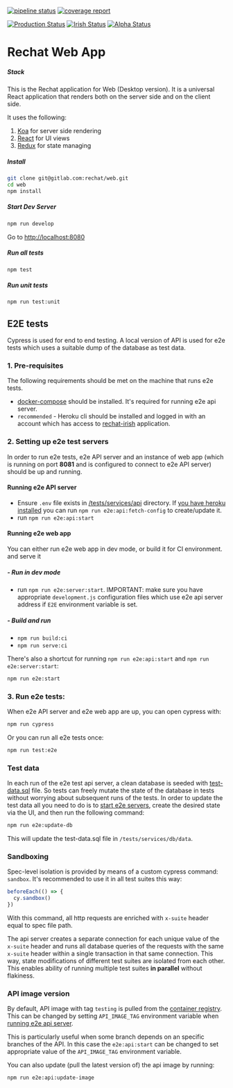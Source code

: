 [![pipeline status](https://gitlab.com/rechat/web/badges/stage/pipeline.svg)](https://gitlab.com/rechat/web/commits/stage)
[![coverage report](https://gitlab.com/rechat/web/badges/stage/coverage.svg)](https://gitlab.com/rechat/web/commits/stage)

[![Production Status](https://img.shields.io/website/https/rechat.com.svg?down_message=down&label=production&logo=data%3Aimage%2Fpng%3Bbase64%2CiVBORw0KGgoAAAANSUhEUgAAAJYAAACWCAYAAAA8AXHiAAAABGdBTUEAALGPC%2FxhBQAAACBjSFJNAAB6JgAAgIQAAPoAAACA6AAAdTAAAOpgAAA6mAAAF3CculE8AAAABmJLR0QA%2FwD%2FAP%2BgvaeTAAAAB3RJTUUH4wYWDhkBQK%2BK6wAAH39JREFUeNrtnXuUXEWdxz9V93b3TCaZTIYkGAIhRAyBFQR5H5Fl1eDhtSjiA3XDQ0QEjOCKCscH7oIo4ArqssFFXhtkXYUIKCworC6yESTCEldAESQBEpKQyWSSmcz0vVX7R1V193T6ce%2Ft7pme5H7PqdPd91HPb%2F%2FqV7%2F6VZWgURw%2BBAJQNngIwAM0ghAAbZ8VeMAsYA6wFzAb2B2YAfQCPcBUIAdkgQzg2yBtECWfLuyI0CVBlXwqILAhD4wAw0A%2FsAnYCKwHXgZeAV4EVgFr0IQIsK0CEg9hr2TRBCX3HutsKPPJG%2BXwofIrprFzhAwXrk1DcCBwOHAIsABDpO6G0k4RBxrYjCHas8ATwOPAk0j60GCpZYSBRgHF1klIsGSNO5pUTnooNBrBdOC9CE4GjsRIokrFVYiCLCvNiyhUR%2FFX8Zoo%2BaxVlfVKFuWZ0mcr1Va1OMqvx0krWl51hWe0rRtd8qyT7pXqbiOa5QjuBpYh2AAIFJKidDRIQK54xR1NKJdpJ6bnA58GTgOmlRTBiW%2BBQNhiF%2BlSXkUuR5r2Q6X81rrePtBlwakVro36gDuA69D80XaPpW1rEINg0YlVWUqFGD3pMmARRi8qZbuMlUaKsUSldhoG%2Fg3Tnq%2FgdOUE0itao48mlYchlAQ%2BBXwVo3AX1feUTBMNmmKbSsxA4DLg2xTbNCw8HYFc9QkwmlQ%2BZjQyD7gFeDspoXYklBPsEeAM4AWKbW9Qh1y1iVAklTMhBMDJwK0YKRWQEmpHhCOYj5FepwN3298hTu%2BqQS5Z9U4pqXSBVBcDP8GYC1zCKal2PAiKJOrGtPnFlAuSw4aqRlCZWIcNlY4FJIIA%2BBpwlY1c2wRS7NhwynuAafuvoQnQJbypQq7tieUeNENoH02I5mvAJTjG6rL3dMmnrnC9HLrsWV3lPnWu6xrx1Us7yb2kiFqeSunVqqe4eYxS7u3zJNF41i5%2FCUbAhGj8Ql9VgVyju7HDKirqnwO%2BQapP7ewo1bs%2Bj5FgoxX6x4s6VzUdy%2BlUp2BIlY76UrgBnMJw4hSKwqbiwwZFaeUsrvOB5ZgpGUUtRT%2FFzgTHhT7gCOCPGD1coSlILUOWUmVdF2abbsCQKiQlVYoiJIYT04AbUIUZSgMroIoTlOaGZ2fzLgSOoYaoS7FTw6lKxyC5EGclKFH6BYcWRoFuKnVP4HcYadXovHyKHReOGxuBtwIvYUaQCkq7OI20kusSNL12eCm2mxevNDSt9Dvqe3FDvfdpYdpRzBuNxl9r6N%2BsuJsThLVp9QKXFK5ZRjmJ5RT2%2FYAVQEcJI1OkqAbHkW3AwcAfsFxyEssR6JMYUgWkpEpRHwLDlQ4Md9y1UX5VuwIftDdThT1FVDiufBDDoRAQsuTG32IWNYSk0ipFdDjBNAPDIQDPuacCnFj11fZ2u03RPjjJckU714heNEfam5WNoRPT17v52BnLXL%2FcjjNHYLi00ZkYDsSIMkWcbnBnrOCdscz1y%2B0WzcwADoQi0w6zn4oUKZLBcecwKBLrYPuZKu0pksJx52BwTlxmhXLpzRQp4sJxZwEazwdmodm97Gbt16Mo8vWU3EaU4GqrjCstfq12v9bC2ErxR81r3HJFfb7a4t5abVFaRkH1skSpv%2Fp5dLHsAezmYzbo6KlQpZUR1XW3UTfaOO9Gce%2BNk37csjRSrqjPxylDpXInqYuoLtEGjjtTgT0kZtcXSBX3FI3DcWgviVkiDzvvQDpF8%2BA4NFtCQb9KkaJZ2N0HZiZWxhu1QidV8KOkG%2BXdat9bjWYNbMZ6FiB6ejOlddRyrxURRYFttFCNrINLGreO8L3VaNbAZqyVl%2Bgjw16J0eJTpGgmpkrM2nxIjaMpGkfB5CAxG8mmSNFMZH1aRCw51isRtVUBdGo3aQPkfMyW182FBjXUeDSx4HbN9EB6ltgalAKVMm2skfHR%2BA1FUT5kV9CZhXmzBXoMG3QkhP4h6BvQBAOgRrRxuu4UyBxIAWFI43mqNeSeqE6A9TYUjl8u323OXxp9PJQkKAWoYdhvb8ETP8qhwkQxJkKoYOs2zYaNsGqN5n%2BfUyx%2FSvHo05pXV2uU0ogpAj8DYdBA%2B8eZY5woaN68ruOQLzhoaCswqRn5kxLUIBy8n%2BCJH7fHmGDrEDz6hOLWe0N%2B8lDIYJ9G9giEZyRYipZgsKXbZWttA2MQbFpKGcIEoZFiXZ2w8CjJ7VdleOaeHIvP9skGEG4Gz09tLC2CqE%2BsuKK%2F5JoQNjAGwaYlJXge%2BJ5Zg1Qgm4I9dhNcd2mGp5bl%2BJsjJeF6jbTvNWVmIaprSgN1Oq6I7jIlJMU9G5qzF0KbQQhDNEeyIIR93ih4%2BJYsV3w%2BQ7gZRFgcRTa01wPUrpdG6nT892qong%2B2%2By1b0xW2IcFcaX3PSLAghEvP9Vl2fYZsACo%2FDra3HRdip6xKKY0EywfwnoUedy%2FJklOgQtstpmgY7gSC5qFNpVU5hICMb8h17FGSpVdnYGtKrCZBypb0wxMIjlynHufx5fN91Osaz%2B1unobEYafsCsvhe0ax%2F8pin6OO8IwpIt1vpyGkxMJ0f0ob3euaL%2FhI35gn0l4xOVJiWXjSGFYPP1Cy6EQP%2BjUylVqJkVzHIsL9BuAMm1FCsya7neK%2B%2BHQP2SEIQyu1xtt2lDQPY5n3srSSS6wWK%2BrOih4lCFGcymkEUpp4DvorybuPlLBlbG1bbgZBlpZdFEPsEetYDqbK0mrMZaYV%2BdOmAtes16x5TRv%2FixrPSglvmCGY0WtqXani9E4SKPtv%2B8DxHvc%2F1NrNDQX2j2FnBcIQCECHjF4%2B7HzNfBBecbu8sInSutloO2KFoXHm%2BeelAVdcFeDPEARB9eeFgO4p8Nb5kk99xOO97%2FaMY59ORi4nof7mCMmkXsFg3jZ8E8sohXFGDAMItwLD2jgodgp6psIuUwSTOoqngY%2FkoX8QNvRrhrdAUOZrJmg%2FTw1DrKi1Vm2TCPe7GTqWJYPwhDm6PENNoaGB%2Fi3wy%2F9R%2FNd%2FhZx2qs%2FNX8%2BQyxWlXxxIYd7bc7Zg%2F70ljz2pkJMbbDhbP8IRahuoLRp%2FsuDAAyTHHCo58iDBPnMlb5gJ3V2CTIlfrwphaBg29GleelXz1DOKXz%2BheORJzdqXNQgQU4pkrdpu5d8r%2Fa52LWZ5%2FVgR6LJPqvxuBpzUsaEmPJBTQE4V3HFHgASWfitT%2BA%2FERaiMbeug%2FQSPPabtoR2NlcXzQOch7NPsNldy1tk%2Bp53kse%2Feoi75pQddk6BrkmDP2YK3HypZvAgGtsJDj4bceGfIA79SBMMar0cUBj6j6rLS90q%2Fq12LWd62NzdEGpRY%2FSTIQ2a24PYfByx7ICy4IyfFfvMEidlpITB%2BX2GfpqcDrvpShmfvy%2FGPn%2FHZ900m4iA0%2BXQj3HK9qeBrZvWq0PqaTemCkxd6%2FPSGLCuWZTn5OI9wE%2Bhhk%2BZ4ou2JFQca%2B0%2FNCv713w2jkuhZ7pXZu5rhWFIF2Y3wwg2aU07w%2BP3Pclz8cZ%2BuLkMmbQcavmckmhvhlue54GsmjOJe6msWWpPL%2FgskP7k%2By73fzzJ7F0HYR82BT6shq9khGraNNAMJ7CkqBHKw4llNX79GygQjJ9uwu%2FQK8AwBauaH7b8Lu%2Fu52gLf%2BmqGO%2F85yxtmCgJrG%2FO9xk0ZjpRSGmkWhHDiOyRP3ZPluGMkwXqN7%2BY9o9QnMZ6t81zpIU3RG3uskCQtDXjQv0WzcaO9lDDPGVmSjVpxlOkwQoAOIDMCd12f4cIzfYLA5MP3WuNB4SRZEELvNMF9N2f5%2BEd9Qy4%2FYl1W06GjlLsMbWduaBhWUvg56OgouZYA1QZSNZO3aXnD8B%2FXZzj5WI98YLwoxgLOkVFp%2BN6VGdDwr0vrm22ajebrWONssBMCyMO8WYLdZonitQRl6B8AVLz3pQTdp%2Fn2l8eeVKV5kHY24oavZzhhoUfQN7YKvWzanBI0l1RVdJd6c2ieB2zRnPJOzxxNFcYXWC76V9dqyOvI9eN5EL6uOfMDPuct8gjGgVQO7s8ggJuuzjB3d0E4aAgXW6eixjNV7slRkTeCVtmyqsVfYZCQyUC%2BH%2BbNkyz%2BmHFN8BqQyc%2BtMglEIaYUEA7B3LmSa75k2DTePl1Smj%2FWzOmC677iw3BZYaIKhFoDsir3WmNuaALJpJ0b8%2B1SLt%2Bv8emb5%2FMbNL1T4AffzdA7VRTmDROlDaxYqSAjiqPCmi8Bg5p%2FuNCnt8eO%2FhqYryzYq5x9K2E9%2BnZh7t8u9PjQiRLVp8eE8O2nvNsaHB7UsAECCUGg6z4vJgmOP9bjui9m2HsvQ6okw3mtjfRZu07z5DMKOutvKiKlMSsccajko%2B%2FzCqO%2FuAjDoldHuZjUGgJlJHBcwrrnL73AZ9nDiuGw9dtMtIZYDQynHRnedojkzE%2F6TJlC5T0g7JxerhPm7S7468M83rxPcTojqY1IKdOFPbxcsek1jdcr6lrvhQBGNJ8%2BI2MGpSp%2BN6hK3nl1rebPqzV9A9CZgzm7Ct44V%2BD7xamauAOKMDRG1Pe%2F22PpnQFyWv1yNYLmE6tBA6kjxEnv8jjpXfFax1V6I4ZH12C33RWCL%2BqWxelWe8%2BXnHyslyj90EqiXy1XXLEk4NGnFINbzEJaLcDrgH3mCs77kMcnPuzj%2BQkm2O2zZ3%2FAY%2BndYcu3dmrbVTpKQRAY5TNKcFKqEVKFNo7%2FeULxwKMKJptrtSzNUgJbNacu9OjsILZupSyprrw%2B4Jj3D%2FOLXynjqjMJZLeZXA89ePZPmgsuznP8WSNsscvU4hh%2B3SDm6CMkb9lPoLeWjRCTzK7UCK2xYzVJefdLlfc6oZmenpd%2FN4A8eOWKSIVyBSHQIXjPsSYDMgapQru0%2F5YfhVz61Tx%2Br8DrtqSxyrsKrXdHJ2RnC37%2BYMhZnx1JVC5H%2BhP%2B2oNtunqdNaP9Go%2BiDBN0aUsQmH%2F10jtD7n8oRE6t7xkhJTAMb5orOOjNpiqjSitt7V6bBjRf%2FqcAekRhvq%2BSZUUpGBkBf5bgx%2FeG3PvzEBHTe8PlbeFRErLCSOMWYYezvCeB81p9%2Fi%2Baiy7PQ1c0E4MUwDbN4QdIstniqC5Smjb%2Bu36mWL1K4XeU%2BVBVgVaAL7jh9vjeG06aHrCvYMZM0COtW%2FndtjrWWMGN4LZshQ9fMMKGPvAytgGjlDWEww80rROn%2BK49H%2Fi1GSQ4l5hCEDbIkk9pu8UueOz%2FFOtfj%2Be94fSy3h7B%2FLkShmvoWW2pY00QhKFprG3DcOo5I%2Fz2KYXfHb17cb5f%2By%2Bw3WCMKvLs6uv%2F%2B72GYU3QD%2BFASdhiw0DJ5wAEAyCGYMMqzfN%2FMZUdZ4TnpOKCuQLyumWaS%2FsZSMcAzuPU92HDRs37zsnz38tD%2FF2iewAIYRTr3GSYs1vMyW4NCMjnYZ8Fgs7pHrlsdMkjBQwOgm%2F94uOQw6Wx1xwR92j5WNhpieX7sHyF4iOL87y4ShtS5Ylc0QLjczV9F8Gu0%2BMRyz2XzcKdS7INlyfWiNimPWu6KBiZW4F4iynqoRVeDs3MnjUqDm2Dy78TcM2SgECC12P85WPl3fp99U6GSQ34fTXSsI24Xff0YJckxShzDLTG8t6GcKRat0Fz5HtHeOFPCq%2FXKM1hAgc4ARDAlKnFf36ihh4n80wuK1pqGmrbxRQFy3tZaGRhg9bGhWTfNwrImS25owzxK0cIKOi2G5m364rkasjlgCTrASKibYlVsLyXhUbgKvErF%2FpI6x%2FeKPxSv%2FiJhhZmuu10LDfn99CjigceCenqKvpVhXk498Mes2eJZKuc7Sz%2FoQdKPny8x9K7AuO9kMQXfILa7caqHG2nYzli%2FfyXIVdfFuDPFASBxvcFweuakUHNN76UKaxWjgtHxovP8%2FiP%2FwwZCRrzTZpoXeBYof26QtvwuS4BM8GfAf4MgegF9hLc9OOQNWt1YXvH2AW2UuuA%2FSSL3mM3WEv69xIwODIq24nQAsN3%2FcmRlrvNtBtsgZUCAmMGCAJjTPQ92LBW8z07T5Z0EtVJrc%2Be69PVLQjzCYihAQ8GBqxffCM%2BYGMcCom2kFytmStsVobLfIPCAJgs%2BN4dIa9vbFxq7bO34GPv92CT3RYyRjm1tZ4PbDb5EiTsFsdFXJVIlBal03Y6Vq14tAa%2FA15dpbj5hyGf%2FaSfXNeyNXvRJ3xuuytk04jZ1CwqObSVWBu3wMAg9HRHe8%2B9KwQMj8DJZ47w0lpNLjt2B3Z6EjYPAhE9KpJgwk3pqBDoEiy5PeTcRT6Tu5IZJ6Uw5oa5ewjO%2FYjH168L8OKsFtaAD32bNK%2Bt0%2FR0Rx%2BpumdyWdjwuubZlQppR78NIU73JjH7j7UI7adj1YHS4E2CP%2F9JcfudhgVJG8S56y4%2B22f6LEEwHMNRD7tubxBeetW0Zpyu0NnQjj5cggR%2FMshOkJPKQqVrFZ7xJ4PsAL8r4vstPk6yvf2xquk31h34u7eGjOSLLihxIazUmrWr4PyP%2BtCvC%2Ft7RvI5sqtzVj5jmB0nD87p7iPv85BZIym1Pc9nVKh0rSwICcEWmAwwaPJW9%2F0o%2FmZt54%2FVYl1BKfC64PcrFT%2B6OyxcSwIntc4%2Fy2PWHpJgWzz3Yjx44n%2FtyDDukiwFBx8gOe%2BjHmqtJpOLNzqVwqz%2BDtdr9p0rWPlwjo990EOt0wWXmvHChOsKHbQCcoLv3Gy6w6Sre53UmrGLYPGZHgxEXymsFdAh%2BO1KxfBwfMnppNY3L8tw%2FAkeI6t1YSqrsAkbow%2F7dEfjeT4wAvk1muOP83hkWZY5uwmWfCPDmWf4BGvHl1wTllhKgZwMj61Q3HO%2FtWslnPtzUuvc0z3mzpMEQ9FW2ygNogP%2B%2FJLmdyvjd4duYjybhWU3ZfnMZ3zENgjWa%2FSg8fcq9C7a%2FFaDZtvJcL1m1kzBkmuz%2FPTWLL12AapScNM%2FZTjz9PEl14QlFthuwxNc%2B33DqKRLwNxql55uwUUf92CLRkSUWp4EhjT3PGCIFddk4Mjl%2BfDNL2d4%2BsEcf784w1veLJg6GXwFXgg5Cb3d8FcLBB96v8%2FtN2T5wy9yfGKR2X7cuTu7wxTGm1yCNw0FmF3DG4aUoLbCwfsLnrgv2bAjCExX8KVvBlz%2B9Xz9fd4l6M3w4A%2ByLDxGGj%2F2BKVxpoKtg3Dwu4d5brVG5iLs2yBADcPecwRPP5ijsyOZ%2BcNtDeDyrrVxm%2B7rM9dzOeieCtO6ReEPVP5OaVzucIWzLspz820B%2Fq5juvFa2L6jwjijDw3X3mhqLanjnJNaXZPgs%2Bf4sFUbI2qd9JUCrxOef1Zx9%2F3JBxLu7Gp3rDAYvW%2F%2B3oIF8wV77SnYpUcUZg3cM5X%2BRG4zXKXgpm9lOHORlVxuy8hKMyUTYlQ4hghDEN1w3y8Vv35MFc7DSQInCf7ugx4H7C8JI56lo%2B1qnWtvDAqSIimccu66yPLDqFyXV28v0%2B3IVa1bbFF7TWgdq1AIAeQ13%2F5%2BY7LeSa1cFj53ng%2FbdKTJZaXAmwKPPa64%2BQdmhXIzup3yg6rcKDHO%2B9uR61U9JgdPte3Ga3GgQmCq4K4HFU%2BubExqua7ltFM8DjtEEg5Ek0AqBCYLvnh1nlfW6FFbDo0nysl1%2FgU%2BarD1p5ptvwcpZb%2Br9cdQuY9uJmJ4GngSwq2a795olI9GHPDcZh2fP9%2BHET36rKAq%2BdIKvBysWQOf%2FFy%2BEFc7OAI6Wx3AO4%2BUxXxF1ZkT6liqIqEqQVf4rms8M4ZQATBVcMdPQ557XhcU4SRwhs5TTvQ4%2BkiJ6i9RkmuULwzAmwb33hdy8WX5gqI9nuRS2nTL2Qzc%2BsOQU8%2FOm8nnqHlKlne1Q%2BhYrvyeD0P9muutNb6RBnWk%2FMIFGYixB2gYgDddcM13Ar54ZWC6RD0%2Bx76FoakY34crrg0444IR6Cqej9hKuAH1DgEVAt2C2%2B4MWf2yTjw5DXbor%2BG4hZKFR5dJrToIQ0OuK67Jc9aFefIj5l23QVyr4TbG9ayH6wfOGeGL%2F5DHnybQLVz9XAIt0SVnedZKsFIXWe13szJeSXerkYbW4Gdh0zrNklsbc1928QF84VM%2BiDrG0rJ8hiH40wU3Lw04%2FPhhfrNCFUwEruGb2cBaj97Z0PPg%2Fl8o3vKuEX60LMSfafbDGnUuULVyVLtWrx2KdaCMxIqiqFHhfpXfTjF02ziGMQNU%2BGfXGzTYEAZAt%2BD7%2Fx7wmj2kKB%2FEz4Nr%2BHwe3nG05PhjJNptZR2xfoIAvF0ETz%2BnOeqkEc68KM%2BfXzSuOc58ENqFuaOOlYtAIte9BoGJQ9itjqSEp1cq3nPWCMefNsyqtWaD3iBfQuRabU2Na%2FXaoVgHuqldobOxeHY7aWfI82IGsCc6JMiZ1uYcndde0dz4b8XNyeLmoTTvAP94iY83WRT826MiDIxjnZ4Et9wWsP87hzn1nBF%2B9qBiYMAeruSXHSvnyKOsdFOjz38uHDFnvRw8CZsHYNl9IScsGuGQ40a4%2B94Qb5pAdCTbQqBBaB9omlrp%2FJP6BuCe%2FwwJtd0oLOa%2BnFO7Bc88ryCb7KzA0NqUlvwgZMF8YQ4uSjB%2F56AUTOoU7L%2BP4KmVGjGJaIcKlLwvMHrXcAB3Lgu5c5li1zmCtx0keNshkgPfLJm7h2DXGYJJnTUOTNdmP691r2v%2Bslrz5ErFI48rHlmhWbfKjPNFN3iTWrvddr0mEMwb2ghMM1lu0jYRIbC1AUGogQ4BHSSXpwJEAHqLbk6pNDBFNGxSFtiBAaC2AUPa1FdGkO2GGT2C3ikwpUfQPako%2FZWCLUOwuV%2BzaTO8tkmzrR9jZ%2FOASQLPzvuPI6Ech%2FoEew2tA2YQhVgRnfULpys0UPtKxZMKVfNRehBkgrKUotkN5upJ2IGBCoAAQ7QQKC%2B%2FxJDIA3yzqsidtKpKuspxhOPQeh%2FIx3otymPjZLepmI%2Bx1y%2Fi5a%2BknoQEkcVIW6j4N3cDI4354wVtMG1UAXkfcyZUijZAYUQ4%2FpKnUQzbncpTpGgqRiSazfbH9v%2BTegbBKNB1rsUx1NV6rt4keBwpENEgW3detRUG46T5j%2Fp%2BY3l1b%2Ff7QH%2FiBmk3cjUrv9XiTJLPnY9cAP0S2NjkoqfYeeE4tFEC68Y7Nyl2OKyTwMvjnYsUOxxelsArVtEcfSBMlJls91nvezmieJzWi6feRChVrlebPK72Tq3J2Gp5jeI4qWvEVSu%2Fteq7Xt3pGp9RBye14iyeoPKKj%2BZF%2B0NGrjwSfq%2BEqMp2XHeOqOnEUfaj1E%2FU37XKUC9f1dKO0x6N1l3l9xyHXpTAKmBTxOKkSFENBVMDsFoCayjqWSmxUiSF485q4FWJme58tuxmihRx4bjzLBA6H4QVZTdTpIgLx50VUPQuetx%2B7jCrdlKMOUZxyf14CljPDrZqJ8WYQWO4sx7DJSQaD81GNMutLUJVtZ3UClBu0xidLGX3otiXotpwqJNukrwnKX%2Bc8tUrT5K0KzV3rfJFreNq%2BSr%2Bdpz5DWaK0Dm%2BAvBTGkE9Y18cIxzUr7BqBa1WoXHznqT8ccpXrzxJ0q5F6krli2vDq%2F%2F%2Bvc5Q6kaFAPdgRFk1Z94UKSpBYzizHsMhsKNCd%2BM14IfuxnjnNsWEgePKDzEc8sCsK4SihPoXYBvmxIpUaqWoB43hyjYMd9y1wqhQYZj2B%2BBWey2VWinqwXHkVgx3POzaIsGcIXNLFxZE7Qn8Dui1v41yX2%2B5VDOPKXNxtfjos5YibhmSlLXSO9WukSD%2B2nCl2wi8FXgJkAhDLMmqTpe407VeAi63L4ejoqmXTDOz3PyKGFvELUOSskYdTScZadaH48blGM54SLsSclWn5fKcoWLCouCX9TBwjI2gKdt1p9hh4DjxS%2BAdVkoaBglKiAWwx5ATo2aXP5gP%2FAaz%2FF6RTvekMHBc6AOOAP4IBc7AatMDFsmyutNJLafI%2FxE4uyTCidwxpWgOSjlwNoYjBYXdkQqqS6EQM4y8C%2Fi8fS4kJdfODI3hgMRw4i4MRypaD0YTq4RxaAL74lXAlYCPboBcSVyD48YdR0mtlZ96c5314kniUh01r424WEfN1%2FbXDKk0Ppor0VyF4UZxZ4xS7lBtd5k9hoqRCjwb6deAS2xkklTnmngoN0VEM3EoG3zgSjSXIvAQJZKqjFQu6spw5LJbOlkJdjFGgmmKuliKHReu6xPA54CrAd%2BSylCyAqmg3n5Yu5eRy0irkzGW1qn2t1c3nhQTDU6fMlswwOnA3RR1KkOqlzurRlCfEEVyQbFfnQfcArydoqhMCTbxUaqgS%2BAR4AzgBcp1qhqkgih60ugInIR6AWM8vQgYoDhpHZCOHCciStvOx7TpRZg2fgHwENFJBXEkzGjJ5frdEJgNXAYsoniYhip7LkX7oVI7jQC3YdrzFYq%2BecV9AyOQCuI2%2BmhyCYoWV42x1H8aOI3Rm%2BW6rlKUhRRjh3LfUtfVuTbqA%2B4ArsMYPcvb1iAiqSBpA1eSXtpmQjAdeC9GyT8S4yVRCeb5Uv8JN9tUnitd4mFRqcpKh83Vnim9V%2FqOqBJfpfepE0%2Bt%2BCoN86ulU69VNLrCM64uR6ekkVXqZCOwHMHdwDIEGwrPJ5RSlaooPkaTCxzBBGGB54JpCA4CDkNzKLAPsDvQ3VDaY4WxdNtpXVoa2IzgZTTPAb9F8DiaJ4E%2BBGZ740yFbg8SkcoVpzHsXmJMNTE604RGEhY0saKxdRaaOcBeGJLNxmwH3gv0YMwYWSAHZDDKpE9RfIuyzx0Z7i9a%2BqkwinaAocQwRjfqx%2BzBsRHjf%2F4KZuuEF4FVhKxB2PYoHpHnRvJhYV7FKS0JCeXw%2F4%2FAUlw0kKj%2FAAAAJXRFWHRkYXRlOmNyZWF0ZQAyMDE5LTA2LTIyVDE0OjI1OjAxLTA3OjAwFFiKzQAAACV0RVh0ZGF0ZTptb2RpZnkAMjAxOS0wNi0yMlQxNDoyNTowMS0wNzowMGUFMnEAAAAASUVORK5CYII%3D&up_message=up)](https://rechat.com)
[![Irish Status](https://img.shields.io/website/https/irish.rechat.com.svg?down_message=down&label=irish&logo=data%3Aimage%2Fpng%3Bbase64%2CiVBORw0KGgoAAAANSUhEUgAAAJYAAACWCAYAAAA8AXHiAAAABGdBTUEAALGPC%2FxhBQAAACBjSFJNAAB6JgAAgIQAAPoAAACA6AAAdTAAAOpgAAA6mAAAF3CculE8AAAABmJLR0QA%2FwD%2FAP%2BgvaeTAAAAB3RJTUUH4wYWDhkBQK%2BK6wAAH39JREFUeNrtnXuUXEWdxz9V93b3TCaZTIYkGAIhRAyBFQR5H5Fl1eDhtSjiA3XDQ0QEjOCKCscH7oIo4ArqssFFXhtkXYUIKCworC6yESTCEldAESQBEpKQyWSSmcz0vVX7R1V193T6ce%2Ft7pme5H7PqdPd91HPb%2F%2FqV7%2F6VZWgURw%2BBAJQNngIwAM0ghAAbZ8VeMAsYA6wFzAb2B2YAfQCPcBUIAdkgQzg2yBtECWfLuyI0CVBlXwqILAhD4wAw0A%2FsAnYCKwHXgZeAV4EVgFr0IQIsK0CEg9hr2TRBCX3HutsKPPJG%2BXwofIrprFzhAwXrk1DcCBwOHAIsABDpO6G0k4RBxrYjCHas8ATwOPAk0j60GCpZYSBRgHF1klIsGSNO5pUTnooNBrBdOC9CE4GjsRIokrFVYiCLCvNiyhUR%2FFX8Zoo%2BaxVlfVKFuWZ0mcr1Va1OMqvx0krWl51hWe0rRtd8qyT7pXqbiOa5QjuBpYh2AAIFJKidDRIQK54xR1NKJdpJ6bnA58GTgOmlRTBiW%2BBQNhiF%2BlSXkUuR5r2Q6X81rrePtBlwakVro36gDuA69D80XaPpW1rEINg0YlVWUqFGD3pMmARRi8qZbuMlUaKsUSldhoG%2Fg3Tnq%2FgdOUE0itao48mlYchlAQ%2BBXwVo3AX1feUTBMNmmKbSsxA4DLg2xTbNCw8HYFc9QkwmlQ%2BZjQyD7gFeDspoXYklBPsEeAM4AWKbW9Qh1y1iVAklTMhBMDJwK0YKRWQEmpHhCOYj5FepwN3298hTu%2BqQS5Z9U4pqXSBVBcDP8GYC1zCKal2PAiKJOrGtPnFlAuSw4aqRlCZWIcNlY4FJIIA%2BBpwlY1c2wRS7NhwynuAafuvoQnQJbypQq7tieUeNENoH02I5mvAJTjG6rL3dMmnrnC9HLrsWV3lPnWu6xrx1Us7yb2kiFqeSunVqqe4eYxS7u3zJNF41i5%2FCUbAhGj8Ql9VgVyju7HDKirqnwO%2BQapP7ewo1bs%2Bj5FgoxX6x4s6VzUdy%2BlUp2BIlY76UrgBnMJw4hSKwqbiwwZFaeUsrvOB5ZgpGUUtRT%2FFzgTHhT7gCOCPGD1coSlILUOWUmVdF2abbsCQKiQlVYoiJIYT04AbUIUZSgMroIoTlOaGZ2fzLgSOoYaoS7FTw6lKxyC5EGclKFH6BYcWRoFuKnVP4HcYadXovHyKHReOGxuBtwIvYUaQCkq7OI20kusSNL12eCm2mxevNDSt9Dvqe3FDvfdpYdpRzBuNxl9r6N%2BsuJsThLVp9QKXFK5ZRjmJ5RT2%2FYAVQEcJI1OkqAbHkW3AwcAfsFxyEssR6JMYUgWkpEpRHwLDlQ4Md9y1UX5VuwIftDdThT1FVDiufBDDoRAQsuTG32IWNYSk0ipFdDjBNAPDIQDPuacCnFj11fZ2u03RPjjJckU714heNEfam5WNoRPT17v52BnLXL%2FcjjNHYLi00ZkYDsSIMkWcbnBnrOCdscz1y%2B0WzcwADoQi0w6zn4oUKZLBcecwKBLrYPuZKu0pksJx52BwTlxmhXLpzRQp4sJxZwEazwdmodm97Gbt16Mo8vWU3EaU4GqrjCstfq12v9bC2ErxR81r3HJFfb7a4t5abVFaRkH1skSpv%2Fp5dLHsAezmYzbo6KlQpZUR1XW3UTfaOO9Gce%2BNk37csjRSrqjPxylDpXInqYuoLtEGjjtTgT0kZtcXSBX3FI3DcWgviVkiDzvvQDpF8%2BA4NFtCQb9KkaJZ2N0HZiZWxhu1QidV8KOkG%2BXdat9bjWYNbMZ6FiB6ejOlddRyrxURRYFttFCNrINLGreO8L3VaNbAZqyVl%2Bgjw16J0eJTpGgmpkrM2nxIjaMpGkfB5CAxG8mmSNFMZH1aRCw51isRtVUBdGo3aQPkfMyW182FBjXUeDSx4HbN9EB6ltgalAKVMm2skfHR%2BA1FUT5kV9CZhXmzBXoMG3QkhP4h6BvQBAOgRrRxuu4UyBxIAWFI43mqNeSeqE6A9TYUjl8u323OXxp9PJQkKAWoYdhvb8ETP8qhwkQxJkKoYOs2zYaNsGqN5n%2BfUyx%2FSvHo05pXV2uU0ogpAj8DYdBA%2B8eZY5woaN68ruOQLzhoaCswqRn5kxLUIBy8n%2BCJH7fHmGDrEDz6hOLWe0N%2B8lDIYJ9G9giEZyRYipZgsKXbZWttA2MQbFpKGcIEoZFiXZ2w8CjJ7VdleOaeHIvP9skGEG4Gz09tLC2CqE%2BsuKK%2F5JoQNjAGwaYlJXge%2BJ5Zg1Qgm4I9dhNcd2mGp5bl%2BJsjJeF6jbTvNWVmIaprSgN1Oq6I7jIlJMU9G5qzF0KbQQhDNEeyIIR93ih4%2BJYsV3w%2BQ7gZRFgcRTa01wPUrpdG6nT892qong%2B2%2By1b0xW2IcFcaX3PSLAghEvP9Vl2fYZsACo%2FDra3HRdip6xKKY0EywfwnoUedy%2FJklOgQtstpmgY7gSC5qFNpVU5hICMb8h17FGSpVdnYGtKrCZBypb0wxMIjlynHufx5fN91Osaz%2B1unobEYafsCsvhe0ax%2F8pin6OO8IwpIt1vpyGkxMJ0f0ob3euaL%2FhI35gn0l4xOVJiWXjSGFYPP1Cy6EQP%2BjUylVqJkVzHIsL9BuAMm1FCsya7neK%2B%2BHQP2SEIQyu1xtt2lDQPY5n3srSSS6wWK%2BrOih4lCFGcymkEUpp4DvorybuPlLBlbG1bbgZBlpZdFEPsEetYDqbK0mrMZaYV%2BdOmAtes16x5TRv%2FixrPSglvmCGY0WtqXani9E4SKPtv%2B8DxHvc%2F1NrNDQX2j2FnBcIQCECHjF4%2B7HzNfBBecbu8sInSutloO2KFoXHm%2BeelAVdcFeDPEARB9eeFgO4p8Nb5kk99xOO97%2FaMY59ORi4nof7mCMmkXsFg3jZ8E8sohXFGDAMItwLD2jgodgp6psIuUwSTOoqngY%2FkoX8QNvRrhrdAUOZrJmg%2FTw1DrKi1Vm2TCPe7GTqWJYPwhDm6PENNoaGB%2Fi3wy%2F9R%2FNd%2FhZx2qs%2FNX8%2BQyxWlXxxIYd7bc7Zg%2F70ljz2pkJMbbDhbP8IRahuoLRp%2FsuDAAyTHHCo58iDBPnMlb5gJ3V2CTIlfrwphaBg29GleelXz1DOKXz%2BheORJzdqXNQgQU4pkrdpu5d8r%2Fa52LWZ5%2FVgR6LJPqvxuBpzUsaEmPJBTQE4V3HFHgASWfitT%2BA%2FERaiMbeug%2FQSPPabtoR2NlcXzQOch7NPsNldy1tk%2Bp53kse%2Feoi75pQddk6BrkmDP2YK3HypZvAgGtsJDj4bceGfIA79SBMMar0cUBj6j6rLS90q%2Fq12LWd62NzdEGpRY%2FSTIQ2a24PYfByx7ICy4IyfFfvMEidlpITB%2BX2GfpqcDrvpShmfvy%2FGPn%2FHZ900m4iA0%2BXQj3HK9qeBrZvWq0PqaTemCkxd6%2FPSGLCuWZTn5OI9wE%2Bhhk%2BZ4ou2JFQca%2B0%2FNCv713w2jkuhZ7pXZu5rhWFIF2Y3wwg2aU07w%2BP3Pclz8cZ%2BuLkMmbQcavmckmhvhlue54GsmjOJe6msWWpPL%2FgskP7k%2By73fzzJ7F0HYR82BT6shq9khGraNNAMJ7CkqBHKw4llNX79GygQjJ9uwu%2FQK8AwBauaH7b8Lu%2Fu52gLf%2BmqGO%2F85yxtmCgJrG%2FO9xk0ZjpRSGmkWhHDiOyRP3ZPluGMkwXqN7%2BY9o9QnMZ6t81zpIU3RG3uskCQtDXjQv0WzcaO9lDDPGVmSjVpxlOkwQoAOIDMCd12f4cIzfYLA5MP3WuNB4SRZEELvNMF9N2f5%2BEd9Qy4%2FYl1W06GjlLsMbWduaBhWUvg56OgouZYA1QZSNZO3aXnD8B%2FXZzj5WI98YLwoxgLOkVFp%2BN6VGdDwr0vrm22ajebrWONssBMCyMO8WYLdZonitQRl6B8AVLz3pQTdp%2Fn2l8eeVKV5kHY24oavZzhhoUfQN7YKvWzanBI0l1RVdJd6c2ieB2zRnPJOzxxNFcYXWC76V9dqyOvI9eN5EL6uOfMDPuct8gjGgVQO7s8ggJuuzjB3d0E4aAgXW6eixjNV7slRkTeCVtmyqsVfYZCQyUC%2BH%2BbNkyz%2BmHFN8BqQyc%2BtMglEIaYUEA7B3LmSa75k2DTePl1Smj%2FWzOmC677iw3BZYaIKhFoDsir3WmNuaALJpJ0b8%2B1SLt%2Bv8emb5%2FMbNL1T4AffzdA7VRTmDROlDaxYqSAjiqPCmi8Bg5p%2FuNCnt8eO%2FhqYryzYq5x9K2E9%2BnZh7t8u9PjQiRLVp8eE8O2nvNsaHB7UsAECCUGg6z4vJgmOP9bjui9m2HsvQ6okw3mtjfRZu07z5DMKOutvKiKlMSsccajko%2B%2FzCqO%2FuAjDoldHuZjUGgJlJHBcwrrnL73AZ9nDiuGw9dtMtIZYDQynHRnedojkzE%2F6TJlC5T0g7JxerhPm7S7468M83rxPcTojqY1IKdOFPbxcsek1jdcr6lrvhQBGNJ8%2BI2MGpSp%2BN6hK3nl1rebPqzV9A9CZgzm7Ct44V%2BD7xamauAOKMDRG1Pe%2F22PpnQFyWv1yNYLmE6tBA6kjxEnv8jjpXfFax1V6I4ZH12C33RWCL%2BqWxelWe8%2BXnHyslyj90EqiXy1XXLEk4NGnFINbzEJaLcDrgH3mCs77kMcnPuzj%2BQkm2O2zZ3%2FAY%2BndYcu3dmrbVTpKQRAY5TNKcFKqEVKFNo7%2FeULxwKMKJptrtSzNUgJbNacu9OjsILZupSyprrw%2B4Jj3D%2FOLXynjqjMJZLeZXA89ePZPmgsuznP8WSNsscvU4hh%2B3SDm6CMkb9lPoLeWjRCTzK7UCK2xYzVJefdLlfc6oZmenpd%2FN4A8eOWKSIVyBSHQIXjPsSYDMgapQru0%2F5YfhVz61Tx%2Br8DrtqSxyrsKrXdHJ2RnC37%2BYMhZnx1JVC5H%2BhP%2B2oNtunqdNaP9Go%2BiDBN0aUsQmH%2F10jtD7n8oRE6t7xkhJTAMb5orOOjNpiqjSitt7V6bBjRf%2FqcAekRhvq%2BSZUUpGBkBf5bgx%2FeG3PvzEBHTe8PlbeFRErLCSOMWYYezvCeB81p9%2Fi%2Baiy7PQ1c0E4MUwDbN4QdIstniqC5Smjb%2Bu36mWL1K4XeU%2BVBVgVaAL7jh9vjeG06aHrCvYMZM0COtW%2FndtjrWWMGN4LZshQ9fMMKGPvAytgGjlDWEww80rROn%2BK49H%2Fi1GSQ4l5hCEDbIkk9pu8UueOz%2FFOtfj%2Be94fSy3h7B%2FLkShmvoWW2pY00QhKFprG3DcOo5I%2Fz2KYXfHb17cb5f%2By%2Bw3WCMKvLs6uv%2F%2B72GYU3QD%2BFASdhiw0DJ5wAEAyCGYMMqzfN%2FMZUdZ4TnpOKCuQLyumWaS%2FsZSMcAzuPU92HDRs37zsnz38tD%2FF2iewAIYRTr3GSYs1vMyW4NCMjnYZ8Fgs7pHrlsdMkjBQwOgm%2F94uOQw6Wx1xwR92j5WNhpieX7sHyF4iOL87y4ShtS5Ylc0QLjczV9F8Gu0%2BMRyz2XzcKdS7INlyfWiNimPWu6KBiZW4F4iynqoRVeDs3MnjUqDm2Dy78TcM2SgECC12P85WPl3fp99U6GSQ34fTXSsI24Xff0YJckxShzDLTG8t6GcKRat0Fz5HtHeOFPCq%2FXKM1hAgc4ARDAlKnFf36ihh4n80wuK1pqGmrbxRQFy3tZaGRhg9bGhWTfNwrImS25owzxK0cIKOi2G5m364rkasjlgCTrASKibYlVsLyXhUbgKvErF%2FpI6x%2FeKPxSv%2FiJhhZmuu10LDfn99CjigceCenqKvpVhXk498Mes2eJZKuc7Sz%2FoQdKPny8x9K7AuO9kMQXfILa7caqHG2nYzli%2FfyXIVdfFuDPFASBxvcFweuakUHNN76UKaxWjgtHxovP8%2FiP%2FwwZCRrzTZpoXeBYof26QtvwuS4BM8GfAf4MgegF9hLc9OOQNWt1YXvH2AW2UuuA%2FSSL3mM3WEv69xIwODIq24nQAsN3%2FcmRlrvNtBtsgZUCAmMGCAJjTPQ92LBW8z07T5Z0EtVJrc%2Be69PVLQjzCYihAQ8GBqxffCM%2BYGMcCom2kFytmStsVobLfIPCAJgs%2BN4dIa9vbFxq7bO34GPv92CT3RYyRjm1tZ4PbDb5EiTsFsdFXJVIlBal03Y6Vq14tAa%2FA15dpbj5hyGf%2FaSfXNeyNXvRJ3xuuytk04jZ1CwqObSVWBu3wMAg9HRHe8%2B9KwQMj8DJZ47w0lpNLjt2B3Z6EjYPAhE9KpJgwk3pqBDoEiy5PeTcRT6Tu5IZJ6Uw5oa5ewjO%2FYjH168L8OKsFtaAD32bNK%2Bt0%2FR0Rx%2BpumdyWdjwuubZlQppR78NIU73JjH7j7UI7adj1YHS4E2CP%2F9JcfudhgVJG8S56y4%2B22f6LEEwHMNRD7tubxBeetW0Zpyu0NnQjj5cggR%2FMshOkJPKQqVrFZ7xJ4PsAL8r4vstPk6yvf2xquk31h34u7eGjOSLLihxIazUmrWr4PyP%2BtCvC%2Ft7RvI5sqtzVj5jmB0nD87p7iPv85BZIym1Pc9nVKh0rSwICcEWmAwwaPJW9%2F0o%2FmZt54%2FVYl1BKfC64PcrFT%2B6OyxcSwIntc4%2Fy2PWHpJgWzz3Yjx44n%2FtyDDukiwFBx8gOe%2BjHmqtJpOLNzqVwqz%2BDtdr9p0rWPlwjo990EOt0wWXmvHChOsKHbQCcoLv3Gy6w6Sre53UmrGLYPGZHgxEXymsFdAh%2BO1KxfBwfMnppNY3L8tw%2FAkeI6t1YSqrsAkbow%2F7dEfjeT4wAvk1muOP83hkWZY5uwmWfCPDmWf4BGvHl1wTllhKgZwMj61Q3HO%2FtWslnPtzUuvc0z3mzpMEQ9FW2ygNogP%2B%2FJLmdyvjd4duYjybhWU3ZfnMZ3zENgjWa%2FSg8fcq9C7a%2FFaDZtvJcL1m1kzBkmuz%2FPTWLL12AapScNM%2FZTjz9PEl14QlFthuwxNc%2B33DqKRLwNxql55uwUUf92CLRkSUWp4EhjT3PGCIFddk4Mjl%2BfDNL2d4%2BsEcf784w1veLJg6GXwFXgg5Cb3d8FcLBB96v8%2FtN2T5wy9yfGKR2X7cuTu7wxTGm1yCNw0FmF3DG4aUoLbCwfsLnrgv2bAjCExX8KVvBlz%2B9Xz9fd4l6M3w4A%2ByLDxGGj%2F2BKVxpoKtg3Dwu4d5brVG5iLs2yBADcPecwRPP5ijsyOZ%2BcNtDeDyrrVxm%2B7rM9dzOeieCtO6ReEPVP5OaVzucIWzLspz820B%2Fq5juvFa2L6jwjijDw3X3mhqLanjnJNaXZPgs%2Bf4sFUbI2qd9JUCrxOef1Zx9%2F3JBxLu7Gp3rDAYvW%2F%2B3oIF8wV77SnYpUcUZg3cM5X%2BRG4zXKXgpm9lOHORlVxuy8hKMyUTYlQ4hghDEN1w3y8Vv35MFc7DSQInCf7ugx4H7C8JI56lo%2B1qnWtvDAqSIimccu66yPLDqFyXV28v0%2B3IVa1bbFF7TWgdq1AIAeQ13%2F5%2BY7LeSa1cFj53ng%2FbdKTJZaXAmwKPPa64%2BQdmhXIzup3yg6rcKDHO%2B9uR61U9JgdPte3Ga3GgQmCq4K4HFU%2BubExqua7ltFM8DjtEEg5Ek0AqBCYLvnh1nlfW6FFbDo0nysl1%2FgU%2BarD1p5ptvwcpZb%2Br9cdQuY9uJmJ4GngSwq2a795olI9GHPDcZh2fP9%2BHET36rKAq%2BdIKvBysWQOf%2FFy%2BEFc7OAI6Wx3AO4%2BUxXxF1ZkT6liqIqEqQVf4rms8M4ZQATBVcMdPQ557XhcU4SRwhs5TTvQ4%2BkiJ6i9RkmuULwzAmwb33hdy8WX5gqI9nuRS2nTL2Qzc%2BsOQU8%2FOm8nnqHlKlne1Q%2BhYrvyeD0P9muutNb6RBnWk%2FMIFGYixB2gYgDddcM13Ar54ZWC6RD0%2Bx76FoakY34crrg0444IR6Cqej9hKuAH1DgEVAt2C2%2B4MWf2yTjw5DXbor%2BG4hZKFR5dJrToIQ0OuK67Jc9aFefIj5l23QVyr4TbG9ayH6wfOGeGL%2F5DHnybQLVz9XAIt0SVnedZKsFIXWe13szJeSXerkYbW4Gdh0zrNklsbc1928QF84VM%2BiDrG0rJ8hiH40wU3Lw04%2FPhhfrNCFUwEruGb2cBaj97Z0PPg%2Fl8o3vKuEX60LMSfafbDGnUuULVyVLtWrx2KdaCMxIqiqFHhfpXfTjF02ziGMQNU%2BGfXGzTYEAZAt%2BD7%2Fx7wmj2kKB%2FEz4Nr%2BHwe3nG05PhjJNptZR2xfoIAvF0ETz%2BnOeqkEc68KM%2BfXzSuOc58ENqFuaOOlYtAIte9BoGJQ9itjqSEp1cq3nPWCMefNsyqtWaD3iBfQuRabU2Na%2FXaoVgHuqldobOxeHY7aWfI82IGsCc6JMiZ1uYcndde0dz4b8XNyeLmoTTvAP94iY83WRT826MiDIxjnZ4Et9wWsP87hzn1nBF%2B9qBiYMAeruSXHSvnyKOsdFOjz38uHDFnvRw8CZsHYNl9IScsGuGQ40a4%2B94Qb5pAdCTbQqBBaB9omlrp%2FJP6BuCe%2FwwJtd0oLOa%2BnFO7Bc88ryCb7KzA0NqUlvwgZMF8YQ4uSjB%2F56AUTOoU7L%2BP4KmVGjGJaIcKlLwvMHrXcAB3Lgu5c5li1zmCtx0keNshkgPfLJm7h2DXGYJJnTUOTNdmP691r2v%2Bslrz5ErFI48rHlmhWbfKjPNFN3iTWrvddr0mEMwb2ghMM1lu0jYRIbC1AUGogQ4BHSSXpwJEAHqLbk6pNDBFNGxSFtiBAaC2AUPa1FdGkO2GGT2C3ikwpUfQPako%2FZWCLUOwuV%2BzaTO8tkmzrR9jZ%2FOASQLPzvuPI6Ech%2FoEew2tA2YQhVgRnfULpys0UPtKxZMKVfNRehBkgrKUotkN5upJ2IGBCoAAQ7QQKC%2B%2FxJDIA3yzqsidtKpKuspxhOPQeh%2FIx3otymPjZLepmI%2Bx1y%2Fi5a%2BknoQEkcVIW6j4N3cDI4354wVtMG1UAXkfcyZUijZAYUQ4%2FpKnUQzbncpTpGgqRiSazfbH9v%2BTegbBKNB1rsUx1NV6rt4keBwpENEgW3detRUG46T5j%2Fp%2BY3l1b%2Ff7QH%2FiBmk3cjUrv9XiTJLPnY9cAP0S2NjkoqfYeeE4tFEC68Y7Nyl2OKyTwMvjnYsUOxxelsArVtEcfSBMlJls91nvezmieJzWi6feRChVrlebPK72Tq3J2Gp5jeI4qWvEVSu%2Fteq7Xt3pGp9RBye14iyeoPKKj%2BZF%2B0NGrjwSfq%2BEqMp2XHeOqOnEUfaj1E%2FU37XKUC9f1dKO0x6N1l3l9xyHXpTAKmBTxOKkSFENBVMDsFoCayjqWSmxUiSF485q4FWJme58tuxmihRx4bjzLBA6H4QVZTdTpIgLx50VUPQuetx%2B7jCrdlKMOUZxyf14CljPDrZqJ8WYQWO4sx7DJSQaD81GNMutLUJVtZ3UClBu0xidLGX3otiXotpwqJNukrwnKX%2Bc8tUrT5K0KzV3rfJFreNq%2BSr%2Bdpz5DWaK0Dm%2BAvBTGkE9Y18cIxzUr7BqBa1WoXHznqT8ccpXrzxJ0q5F6krli2vDq%2F%2F%2Bvc5Q6kaFAPdgRFk1Z94UKSpBYzizHsMhsKNCd%2BM14IfuxnjnNsWEgePKDzEc8sCsK4SihPoXYBvmxIpUaqWoB43hyjYMd9y1wqhQYZj2B%2BBWey2VWinqwXHkVgx3POzaIsGcIXNLFxZE7Qn8Dui1v41yX2%2B5VDOPKXNxtfjos5YibhmSlLXSO9WukSD%2B2nCl2wi8FXgJkAhDLMmqTpe407VeAi63L4ejoqmXTDOz3PyKGFvELUOSskYdTScZadaH48blGM54SLsSclWn5fKcoWLCouCX9TBwjI2gKdt1p9hh4DjxS%2BAdVkoaBglKiAWwx5ATo2aXP5gP%2FAaz%2FF6RTvekMHBc6AOOAP4IBc7AatMDFsmyutNJLafI%2FxE4uyTCidwxpWgOSjlwNoYjBYXdkQqqS6EQM4y8C%2Fi8fS4kJdfODI3hgMRw4i4MRypaD0YTq4RxaAL74lXAlYCPboBcSVyD48YdR0mtlZ96c5314kniUh01r424WEfN1%2FbXDKk0Ppor0VyF4UZxZ4xS7lBtd5k9hoqRCjwb6deAS2xkklTnmngoN0VEM3EoG3zgSjSXIvAQJZKqjFQu6spw5LJbOlkJdjFGgmmKuliKHReu6xPA54CrAd%2BSylCyAqmg3n5Yu5eRy0irkzGW1qn2t1c3nhQTDU6fMlswwOnA3RR1KkOqlzurRlCfEEVyQbFfnQfcArydoqhMCTbxUaqgS%2BAR4AzgBcp1qhqkgih60ugInIR6AWM8vQgYoDhpHZCOHCciStvOx7TpRZg2fgHwENFJBXEkzGjJ5frdEJgNXAYsoniYhip7LkX7oVI7jQC3YdrzFYq%2BecV9AyOQCuI2%2BmhyCYoWV42x1H8aOI3Rm%2BW6rlKUhRRjh3LfUtfVuTbqA%2B4ArsMYPcvb1iAiqSBpA1eSXtpmQjAdeC9GyT8S4yVRCeb5Uv8JN9tUnitd4mFRqcpKh83Vnim9V%2FqOqBJfpfepE0%2Bt%2BCoN86ulU69VNLrCM64uR6ekkVXqZCOwHMHdwDIEGwrPJ5RSlaooPkaTCxzBBGGB54JpCA4CDkNzKLAPsDvQ3VDaY4WxdNtpXVoa2IzgZTTPAb9F8DiaJ4E%2BBGZ740yFbg8SkcoVpzHsXmJMNTE604RGEhY0saKxdRaaOcBeGJLNxmwH3gv0YMwYWSAHZDDKpE9RfIuyzx0Z7i9a%2BqkwinaAocQwRjfqx%2BzBsRHjf%2F4KZuuEF4FVhKxB2PYoHpHnRvJhYV7FKS0JCeXw%2F4%2FAUlw0kKj%2FAAAAJXRFWHRkYXRlOmNyZWF0ZQAyMDE5LTA2LTIyVDE0OjI1OjAxLTA3OjAwFFiKzQAAACV0RVh0ZGF0ZTptb2RpZnkAMjAxOS0wNi0yMlQxNDoyNTowMS0wNzowMGUFMnEAAAAASUVORK5CYII%3D&up_message=up)](https://irish.rechat.com)
[![Alpha Status](https://img.shields.io/website/https/alpha.rechat.com.svg?down_message=down&label=alpha&logo=data%3Aimage%2Fpng%3Bbase64%2CiVBORw0KGgoAAAANSUhEUgAAAJYAAACWCAYAAAA8AXHiAAAABGdBTUEAALGPC%2FxhBQAAACBjSFJNAAB6JgAAgIQAAPoAAACA6AAAdTAAAOpgAAA6mAAAF3CculE8AAAABmJLR0QA%2FwD%2FAP%2BgvaeTAAAAB3RJTUUH4wYWDhkBQK%2BK6wAAH39JREFUeNrtnXuUXEWdxz9V93b3TCaZTIYkGAIhRAyBFQR5H5Fl1eDhtSjiA3XDQ0QEjOCKCscH7oIo4ArqssFFXhtkXYUIKCworC6yESTCEldAESQBEpKQyWSSmcz0vVX7R1V193T6ce%2Ft7pme5H7PqdPd91HPb%2F%2FqV7%2F6VZWgURw%2BBAJQNngIwAM0ghAAbZ8VeMAsYA6wFzAb2B2YAfQCPcBUIAdkgQzg2yBtECWfLuyI0CVBlXwqILAhD4wAw0A%2FsAnYCKwHXgZeAV4EVgFr0IQIsK0CEg9hr2TRBCX3HutsKPPJG%2BXwofIrprFzhAwXrk1DcCBwOHAIsABDpO6G0k4RBxrYjCHas8ATwOPAk0j60GCpZYSBRgHF1klIsGSNO5pUTnooNBrBdOC9CE4GjsRIokrFVYiCLCvNiyhUR%2FFX8Zoo%2BaxVlfVKFuWZ0mcr1Va1OMqvx0krWl51hWe0rRtd8qyT7pXqbiOa5QjuBpYh2AAIFJKidDRIQK54xR1NKJdpJ6bnA58GTgOmlRTBiW%2BBQNhiF%2BlSXkUuR5r2Q6X81rrePtBlwakVro36gDuA69D80XaPpW1rEINg0YlVWUqFGD3pMmARRi8qZbuMlUaKsUSldhoG%2Fg3Tnq%2FgdOUE0itao48mlYchlAQ%2BBXwVo3AX1feUTBMNmmKbSsxA4DLg2xTbNCw8HYFc9QkwmlQ%2BZjQyD7gFeDspoXYklBPsEeAM4AWKbW9Qh1y1iVAklTMhBMDJwK0YKRWQEmpHhCOYj5FepwN3298hTu%2BqQS5Z9U4pqXSBVBcDP8GYC1zCKal2PAiKJOrGtPnFlAuSw4aqRlCZWIcNlY4FJIIA%2BBpwlY1c2wRS7NhwynuAafuvoQnQJbypQq7tieUeNENoH02I5mvAJTjG6rL3dMmnrnC9HLrsWV3lPnWu6xrx1Us7yb2kiFqeSunVqqe4eYxS7u3zJNF41i5%2FCUbAhGj8Ql9VgVyju7HDKirqnwO%2BQapP7ewo1bs%2Bj5FgoxX6x4s6VzUdy%2BlUp2BIlY76UrgBnMJw4hSKwqbiwwZFaeUsrvOB5ZgpGUUtRT%2FFzgTHhT7gCOCPGD1coSlILUOWUmVdF2abbsCQKiQlVYoiJIYT04AbUIUZSgMroIoTlOaGZ2fzLgSOoYaoS7FTw6lKxyC5EGclKFH6BYcWRoFuKnVP4HcYadXovHyKHReOGxuBtwIvYUaQCkq7OI20kusSNL12eCm2mxevNDSt9Dvqe3FDvfdpYdpRzBuNxl9r6N%2BsuJsThLVp9QKXFK5ZRjmJ5RT2%2FYAVQEcJI1OkqAbHkW3AwcAfsFxyEssR6JMYUgWkpEpRHwLDlQ4Md9y1UX5VuwIftDdThT1FVDiufBDDoRAQsuTG32IWNYSk0ipFdDjBNAPDIQDPuacCnFj11fZ2u03RPjjJckU714heNEfam5WNoRPT17v52BnLXL%2FcjjNHYLi00ZkYDsSIMkWcbnBnrOCdscz1y%2B0WzcwADoQi0w6zn4oUKZLBcecwKBLrYPuZKu0pksJx52BwTlxmhXLpzRQp4sJxZwEazwdmodm97Gbt16Mo8vWU3EaU4GqrjCstfq12v9bC2ErxR81r3HJFfb7a4t5abVFaRkH1skSpv%2Fp5dLHsAezmYzbo6KlQpZUR1XW3UTfaOO9Gce%2BNk37csjRSrqjPxylDpXInqYuoLtEGjjtTgT0kZtcXSBX3FI3DcWgviVkiDzvvQDpF8%2BA4NFtCQb9KkaJZ2N0HZiZWxhu1QidV8KOkG%2BXdat9bjWYNbMZ6FiB6ejOlddRyrxURRYFttFCNrINLGreO8L3VaNbAZqyVl%2Bgjw16J0eJTpGgmpkrM2nxIjaMpGkfB5CAxG8mmSNFMZH1aRCw51isRtVUBdGo3aQPkfMyW182FBjXUeDSx4HbN9EB6ltgalAKVMm2skfHR%2BA1FUT5kV9CZhXmzBXoMG3QkhP4h6BvQBAOgRrRxuu4UyBxIAWFI43mqNeSeqE6A9TYUjl8u323OXxp9PJQkKAWoYdhvb8ETP8qhwkQxJkKoYOs2zYaNsGqN5n%2BfUyx%2FSvHo05pXV2uU0ogpAj8DYdBA%2B8eZY5woaN68ruOQLzhoaCswqRn5kxLUIBy8n%2BCJH7fHmGDrEDz6hOLWe0N%2B8lDIYJ9G9giEZyRYipZgsKXbZWttA2MQbFpKGcIEoZFiXZ2w8CjJ7VdleOaeHIvP9skGEG4Gz09tLC2CqE%2BsuKK%2F5JoQNjAGwaYlJXge%2BJ5Zg1Qgm4I9dhNcd2mGp5bl%2BJsjJeF6jbTvNWVmIaprSgN1Oq6I7jIlJMU9G5qzF0KbQQhDNEeyIIR93ih4%2BJYsV3w%2BQ7gZRFgcRTa01wPUrpdG6nT892qong%2B2%2By1b0xW2IcFcaX3PSLAghEvP9Vl2fYZsACo%2FDra3HRdip6xKKY0EywfwnoUedy%2FJklOgQtstpmgY7gSC5qFNpVU5hICMb8h17FGSpVdnYGtKrCZBypb0wxMIjlynHufx5fN91Osaz%2B1unobEYafsCsvhe0ax%2F8pin6OO8IwpIt1vpyGkxMJ0f0ob3euaL%2FhI35gn0l4xOVJiWXjSGFYPP1Cy6EQP%2BjUylVqJkVzHIsL9BuAMm1FCsya7neK%2B%2BHQP2SEIQyu1xtt2lDQPY5n3srSSS6wWK%2BrOih4lCFGcymkEUpp4DvorybuPlLBlbG1bbgZBlpZdFEPsEetYDqbK0mrMZaYV%2BdOmAtes16x5TRv%2FixrPSglvmCGY0WtqXani9E4SKPtv%2B8DxHvc%2F1NrNDQX2j2FnBcIQCECHjF4%2B7HzNfBBecbu8sInSutloO2KFoXHm%2BeelAVdcFeDPEARB9eeFgO4p8Nb5kk99xOO97%2FaMY59ORi4nof7mCMmkXsFg3jZ8E8sohXFGDAMItwLD2jgodgp6psIuUwSTOoqngY%2FkoX8QNvRrhrdAUOZrJmg%2FTw1DrKi1Vm2TCPe7GTqWJYPwhDm6PENNoaGB%2Fi3wy%2F9R%2FNd%2FhZx2qs%2FNX8%2BQyxWlXxxIYd7bc7Zg%2F70ljz2pkJMbbDhbP8IRahuoLRp%2FsuDAAyTHHCo58iDBPnMlb5gJ3V2CTIlfrwphaBg29GleelXz1DOKXz%2BheORJzdqXNQgQU4pkrdpu5d8r%2Fa52LWZ5%2FVgR6LJPqvxuBpzUsaEmPJBTQE4V3HFHgASWfitT%2BA%2FERaiMbeug%2FQSPPabtoR2NlcXzQOch7NPsNldy1tk%2Bp53kse%2Feoi75pQddk6BrkmDP2YK3HypZvAgGtsJDj4bceGfIA79SBMMar0cUBj6j6rLS90q%2Fq12LWd62NzdEGpRY%2FSTIQ2a24PYfByx7ICy4IyfFfvMEidlpITB%2BX2GfpqcDrvpShmfvy%2FGPn%2FHZ900m4iA0%2BXQj3HK9qeBrZvWq0PqaTemCkxd6%2FPSGLCuWZTn5OI9wE%2Bhhk%2BZ4ou2JFQca%2B0%2FNCv713w2jkuhZ7pXZu5rhWFIF2Y3wwg2aU07w%2BP3Pclz8cZ%2BuLkMmbQcavmckmhvhlue54GsmjOJe6msWWpPL%2FgskP7k%2By73fzzJ7F0HYR82BT6shq9khGraNNAMJ7CkqBHKw4llNX79GygQjJ9uwu%2FQK8AwBauaH7b8Lu%2Fu52gLf%2BmqGO%2F85yxtmCgJrG%2FO9xk0ZjpRSGmkWhHDiOyRP3ZPluGMkwXqN7%2BY9o9QnMZ6t81zpIU3RG3uskCQtDXjQv0WzcaO9lDDPGVmSjVpxlOkwQoAOIDMCd12f4cIzfYLA5MP3WuNB4SRZEELvNMF9N2f5%2BEd9Qy4%2FYl1W06GjlLsMbWduaBhWUvg56OgouZYA1QZSNZO3aXnD8B%2FXZzj5WI98YLwoxgLOkVFp%2BN6VGdDwr0vrm22ajebrWONssBMCyMO8WYLdZonitQRl6B8AVLz3pQTdp%2Fn2l8eeVKV5kHY24oavZzhhoUfQN7YKvWzanBI0l1RVdJd6c2ieB2zRnPJOzxxNFcYXWC76V9dqyOvI9eN5EL6uOfMDPuct8gjGgVQO7s8ggJuuzjB3d0E4aAgXW6eixjNV7slRkTeCVtmyqsVfYZCQyUC%2BH%2BbNkyz%2BmHFN8BqQyc%2BtMglEIaYUEA7B3LmSa75k2DTePl1Smj%2FWzOmC677iw3BZYaIKhFoDsir3WmNuaALJpJ0b8%2B1SLt%2Bv8emb5%2FMbNL1T4AffzdA7VRTmDROlDaxYqSAjiqPCmi8Bg5p%2FuNCnt8eO%2FhqYryzYq5x9K2E9%2BnZh7t8u9PjQiRLVp8eE8O2nvNsaHB7UsAECCUGg6z4vJgmOP9bjui9m2HsvQ6okw3mtjfRZu07z5DMKOutvKiKlMSsccajko%2B%2FzCqO%2FuAjDoldHuZjUGgJlJHBcwrrnL73AZ9nDiuGw9dtMtIZYDQynHRnedojkzE%2F6TJlC5T0g7JxerhPm7S7468M83rxPcTojqY1IKdOFPbxcsek1jdcr6lrvhQBGNJ8%2BI2MGpSp%2BN6hK3nl1rebPqzV9A9CZgzm7Ct44V%2BD7xamauAOKMDRG1Pe%2F22PpnQFyWv1yNYLmE6tBA6kjxEnv8jjpXfFax1V6I4ZH12C33RWCL%2BqWxelWe8%2BXnHyslyj90EqiXy1XXLEk4NGnFINbzEJaLcDrgH3mCs77kMcnPuzj%2BQkm2O2zZ3%2FAY%2BndYcu3dmrbVTpKQRAY5TNKcFKqEVKFNo7%2FeULxwKMKJptrtSzNUgJbNacu9OjsILZupSyprrw%2B4Jj3D%2FOLXynjqjMJZLeZXA89ePZPmgsuznP8WSNsscvU4hh%2B3SDm6CMkb9lPoLeWjRCTzK7UCK2xYzVJefdLlfc6oZmenpd%2FN4A8eOWKSIVyBSHQIXjPsSYDMgapQru0%2F5YfhVz61Tx%2Br8DrtqSxyrsKrXdHJ2RnC37%2BYMhZnx1JVC5H%2BhP%2B2oNtunqdNaP9Go%2BiDBN0aUsQmH%2F10jtD7n8oRE6t7xkhJTAMb5orOOjNpiqjSitt7V6bBjRf%2FqcAekRhvq%2BSZUUpGBkBf5bgx%2FeG3PvzEBHTe8PlbeFRErLCSOMWYYezvCeB81p9%2Fi%2Baiy7PQ1c0E4MUwDbN4QdIstniqC5Smjb%2Bu36mWL1K4XeU%2BVBVgVaAL7jh9vjeG06aHrCvYMZM0COtW%2FndtjrWWMGN4LZshQ9fMMKGPvAytgGjlDWEww80rROn%2BK49H%2Fi1GSQ4l5hCEDbIkk9pu8UueOz%2FFOtfj%2Be94fSy3h7B%2FLkShmvoWW2pY00QhKFprG3DcOo5I%2Fz2KYXfHb17cb5f%2By%2Bw3WCMKvLs6uv%2F%2B72GYU3QD%2BFASdhiw0DJ5wAEAyCGYMMqzfN%2FMZUdZ4TnpOKCuQLyumWaS%2FsZSMcAzuPU92HDRs37zsnz38tD%2FF2iewAIYRTr3GSYs1vMyW4NCMjnYZ8Fgs7pHrlsdMkjBQwOgm%2F94uOQw6Wx1xwR92j5WNhpieX7sHyF4iOL87y4ShtS5Ylc0QLjczV9F8Gu0%2BMRyz2XzcKdS7INlyfWiNimPWu6KBiZW4F4iynqoRVeDs3MnjUqDm2Dy78TcM2SgECC12P85WPl3fp99U6GSQ34fTXSsI24Xff0YJckxShzDLTG8t6GcKRat0Fz5HtHeOFPCq%2FXKM1hAgc4ARDAlKnFf36ihh4n80wuK1pqGmrbxRQFy3tZaGRhg9bGhWTfNwrImS25owzxK0cIKOi2G5m364rkasjlgCTrASKibYlVsLyXhUbgKvErF%2FpI6x%2FeKPxSv%2FiJhhZmuu10LDfn99CjigceCenqKvpVhXk498Mes2eJZKuc7Sz%2FoQdKPny8x9K7AuO9kMQXfILa7caqHG2nYzli%2FfyXIVdfFuDPFASBxvcFweuakUHNN76UKaxWjgtHxovP8%2FiP%2FwwZCRrzTZpoXeBYof26QtvwuS4BM8GfAf4MgegF9hLc9OOQNWt1YXvH2AW2UuuA%2FSSL3mM3WEv69xIwODIq24nQAsN3%2FcmRlrvNtBtsgZUCAmMGCAJjTPQ92LBW8z07T5Z0EtVJrc%2Be69PVLQjzCYihAQ8GBqxffCM%2BYGMcCom2kFytmStsVobLfIPCAJgs%2BN4dIa9vbFxq7bO34GPv92CT3RYyRjm1tZ4PbDb5EiTsFsdFXJVIlBal03Y6Vq14tAa%2FA15dpbj5hyGf%2FaSfXNeyNXvRJ3xuuytk04jZ1CwqObSVWBu3wMAg9HRHe8%2B9KwQMj8DJZ47w0lpNLjt2B3Z6EjYPAhE9KpJgwk3pqBDoEiy5PeTcRT6Tu5IZJ6Uw5oa5ewjO%2FYjH168L8OKsFtaAD32bNK%2Bt0%2FR0Rx%2BpumdyWdjwuubZlQppR78NIU73JjH7j7UI7adj1YHS4E2CP%2F9JcfudhgVJG8S56y4%2B22f6LEEwHMNRD7tubxBeetW0Zpyu0NnQjj5cggR%2FMshOkJPKQqVrFZ7xJ4PsAL8r4vstPk6yvf2xquk31h34u7eGjOSLLihxIazUmrWr4PyP%2BtCvC%2Ft7RvI5sqtzVj5jmB0nD87p7iPv85BZIym1Pc9nVKh0rSwICcEWmAwwaPJW9%2F0o%2FmZt54%2FVYl1BKfC64PcrFT%2B6OyxcSwIntc4%2Fy2PWHpJgWzz3Yjx44n%2FtyDDukiwFBx8gOe%2BjHmqtJpOLNzqVwqz%2BDtdr9p0rWPlwjo990EOt0wWXmvHChOsKHbQCcoLv3Gy6w6Sre53UmrGLYPGZHgxEXymsFdAh%2BO1KxfBwfMnppNY3L8tw%2FAkeI6t1YSqrsAkbow%2F7dEfjeT4wAvk1muOP83hkWZY5uwmWfCPDmWf4BGvHl1wTllhKgZwMj61Q3HO%2FtWslnPtzUuvc0z3mzpMEQ9FW2ygNogP%2B%2FJLmdyvjd4duYjybhWU3ZfnMZ3zENgjWa%2FSg8fcq9C7a%2FFaDZtvJcL1m1kzBkmuz%2FPTWLL12AapScNM%2FZTjz9PEl14QlFthuwxNc%2B33DqKRLwNxql55uwUUf92CLRkSUWp4EhjT3PGCIFddk4Mjl%2BfDNL2d4%2BsEcf784w1veLJg6GXwFXgg5Cb3d8FcLBB96v8%2FtN2T5wy9yfGKR2X7cuTu7wxTGm1yCNw0FmF3DG4aUoLbCwfsLnrgv2bAjCExX8KVvBlz%2B9Xz9fd4l6M3w4A%2ByLDxGGj%2F2BKVxpoKtg3Dwu4d5brVG5iLs2yBADcPecwRPP5ijsyOZ%2BcNtDeDyrrVxm%2B7rM9dzOeieCtO6ReEPVP5OaVzucIWzLspz820B%2Fq5juvFa2L6jwjijDw3X3mhqLanjnJNaXZPgs%2Bf4sFUbI2qd9JUCrxOef1Zx9%2F3JBxLu7Gp3rDAYvW%2F%2B3oIF8wV77SnYpUcUZg3cM5X%2BRG4zXKXgpm9lOHORlVxuy8hKMyUTYlQ4hghDEN1w3y8Vv35MFc7DSQInCf7ugx4H7C8JI56lo%2B1qnWtvDAqSIimccu66yPLDqFyXV28v0%2B3IVa1bbFF7TWgdq1AIAeQ13%2F5%2BY7LeSa1cFj53ng%2FbdKTJZaXAmwKPPa64%2BQdmhXIzup3yg6rcKDHO%2B9uR61U9JgdPte3Ga3GgQmCq4K4HFU%2BubExqua7ltFM8DjtEEg5Ek0AqBCYLvnh1nlfW6FFbDo0nysl1%2FgU%2BarD1p5ptvwcpZb%2Br9cdQuY9uJmJ4GngSwq2a795olI9GHPDcZh2fP9%2BHET36rKAq%2BdIKvBysWQOf%2FFy%2BEFc7OAI6Wx3AO4%2BUxXxF1ZkT6liqIqEqQVf4rms8M4ZQATBVcMdPQ557XhcU4SRwhs5TTvQ4%2BkiJ6i9RkmuULwzAmwb33hdy8WX5gqI9nuRS2nTL2Qzc%2BsOQU8%2FOm8nnqHlKlne1Q%2BhYrvyeD0P9muutNb6RBnWk%2FMIFGYixB2gYgDddcM13Ar54ZWC6RD0%2Bx76FoakY34crrg0444IR6Cqej9hKuAH1DgEVAt2C2%2B4MWf2yTjw5DXbor%2BG4hZKFR5dJrToIQ0OuK67Jc9aFefIj5l23QVyr4TbG9ayH6wfOGeGL%2F5DHnybQLVz9XAIt0SVnedZKsFIXWe13szJeSXerkYbW4Gdh0zrNklsbc1928QF84VM%2BiDrG0rJ8hiH40wU3Lw04%2FPhhfrNCFUwEruGb2cBaj97Z0PPg%2Fl8o3vKuEX60LMSfafbDGnUuULVyVLtWrx2KdaCMxIqiqFHhfpXfTjF02ziGMQNU%2BGfXGzTYEAZAt%2BD7%2Fx7wmj2kKB%2FEz4Nr%2BHwe3nG05PhjJNptZR2xfoIAvF0ETz%2BnOeqkEc68KM%2BfXzSuOc58ENqFuaOOlYtAIte9BoGJQ9itjqSEp1cq3nPWCMefNsyqtWaD3iBfQuRabU2Na%2FXaoVgHuqldobOxeHY7aWfI82IGsCc6JMiZ1uYcndde0dz4b8XNyeLmoTTvAP94iY83WRT826MiDIxjnZ4Et9wWsP87hzn1nBF%2B9qBiYMAeruSXHSvnyKOsdFOjz38uHDFnvRw8CZsHYNl9IScsGuGQ40a4%2B94Qb5pAdCTbQqBBaB9omlrp%2FJP6BuCe%2FwwJtd0oLOa%2BnFO7Bc88ryCb7KzA0NqUlvwgZMF8YQ4uSjB%2F56AUTOoU7L%2BP4KmVGjGJaIcKlLwvMHrXcAB3Lgu5c5li1zmCtx0keNshkgPfLJm7h2DXGYJJnTUOTNdmP691r2v%2Bslrz5ErFI48rHlmhWbfKjPNFN3iTWrvddr0mEMwb2ghMM1lu0jYRIbC1AUGogQ4BHSSXpwJEAHqLbk6pNDBFNGxSFtiBAaC2AUPa1FdGkO2GGT2C3ikwpUfQPako%2FZWCLUOwuV%2BzaTO8tkmzrR9jZ%2FOASQLPzvuPI6Ech%2FoEew2tA2YQhVgRnfULpys0UPtKxZMKVfNRehBkgrKUotkN5upJ2IGBCoAAQ7QQKC%2B%2FxJDIA3yzqsidtKpKuspxhOPQeh%2FIx3otymPjZLepmI%2Bx1y%2Fi5a%2BknoQEkcVIW6j4N3cDI4354wVtMG1UAXkfcyZUijZAYUQ4%2FpKnUQzbncpTpGgqRiSazfbH9v%2BTegbBKNB1rsUx1NV6rt4keBwpENEgW3detRUG46T5j%2Fp%2BY3l1b%2Ff7QH%2FiBmk3cjUrv9XiTJLPnY9cAP0S2NjkoqfYeeE4tFEC68Y7Nyl2OKyTwMvjnYsUOxxelsArVtEcfSBMlJls91nvezmieJzWi6feRChVrlebPK72Tq3J2Gp5jeI4qWvEVSu%2Fteq7Xt3pGp9RBye14iyeoPKKj%2BZF%2B0NGrjwSfq%2BEqMp2XHeOqOnEUfaj1E%2FU37XKUC9f1dKO0x6N1l3l9xyHXpTAKmBTxOKkSFENBVMDsFoCayjqWSmxUiSF485q4FWJme58tuxmihRx4bjzLBA6H4QVZTdTpIgLx50VUPQuetx%2B7jCrdlKMOUZxyf14CljPDrZqJ8WYQWO4sx7DJSQaD81GNMutLUJVtZ3UClBu0xidLGX3otiXotpwqJNukrwnKX%2Bc8tUrT5K0KzV3rfJFreNq%2BSr%2Bdpz5DWaK0Dm%2BAvBTGkE9Y18cIxzUr7BqBa1WoXHznqT8ccpXrzxJ0q5F6krli2vDq%2F%2F%2Bvc5Q6kaFAPdgRFk1Z94UKSpBYzizHsMhsKNCd%2BM14IfuxnjnNsWEgePKDzEc8sCsK4SihPoXYBvmxIpUaqWoB43hyjYMd9y1wqhQYZj2B%2BBWey2VWinqwXHkVgx3POzaIsGcIXNLFxZE7Qn8Dui1v41yX2%2B5VDOPKXNxtfjos5YibhmSlLXSO9WukSD%2B2nCl2wi8FXgJkAhDLMmqTpe407VeAi63L4ejoqmXTDOz3PyKGFvELUOSskYdTScZadaH48blGM54SLsSclWn5fKcoWLCouCX9TBwjI2gKdt1p9hh4DjxS%2BAdVkoaBglKiAWwx5ATo2aXP5gP%2FAaz%2FF6RTvekMHBc6AOOAP4IBc7AatMDFsmyutNJLafI%2FxE4uyTCidwxpWgOSjlwNoYjBYXdkQqqS6EQM4y8C%2Fi8fS4kJdfODI3hgMRw4i4MRypaD0YTq4RxaAL74lXAlYCPboBcSVyD48YdR0mtlZ96c5314kniUh01r424WEfN1%2FbXDKk0Ppor0VyF4UZxZ4xS7lBtd5k9hoqRCjwb6deAS2xkklTnmngoN0VEM3EoG3zgSjSXIvAQJZKqjFQu6spw5LJbOlkJdjFGgmmKuliKHReu6xPA54CrAd%2BSylCyAqmg3n5Yu5eRy0irkzGW1qn2t1c3nhQTDU6fMlswwOnA3RR1KkOqlzurRlCfEEVyQbFfnQfcArydoqhMCTbxUaqgS%2BAR4AzgBcp1qhqkgih60ugInIR6AWM8vQgYoDhpHZCOHCciStvOx7TpRZg2fgHwENFJBXEkzGjJ5frdEJgNXAYsoniYhip7LkX7oVI7jQC3YdrzFYq%2BecV9AyOQCuI2%2BmhyCYoWV42x1H8aOI3Rm%2BW6rlKUhRRjh3LfUtfVuTbqA%2B4ArsMYPcvb1iAiqSBpA1eSXtpmQjAdeC9GyT8S4yVRCeb5Uv8JN9tUnitd4mFRqcpKh83Vnim9V%2FqOqBJfpfepE0%2Bt%2BCoN86ulU69VNLrCM64uR6ekkVXqZCOwHMHdwDIEGwrPJ5RSlaooPkaTCxzBBGGB54JpCA4CDkNzKLAPsDvQ3VDaY4WxdNtpXVoa2IzgZTTPAb9F8DiaJ4E%2BBGZ740yFbg8SkcoVpzHsXmJMNTE604RGEhY0saKxdRaaOcBeGJLNxmwH3gv0YMwYWSAHZDDKpE9RfIuyzx0Z7i9a%2BqkwinaAocQwRjfqx%2BzBsRHjf%2F4KZuuEF4FVhKxB2PYoHpHnRvJhYV7FKS0JCeXw%2F4%2FAUlw0kKj%2FAAAAJXRFWHRkYXRlOmNyZWF0ZQAyMDE5LTA2LTIyVDE0OjI1OjAxLTA3OjAwFFiKzQAAACV0RVh0ZGF0ZTptb2RpZnkAMjAxOS0wNi0yMlQxNDoyNTowMS0wNzowMGUFMnEAAAAASUVORK5CYII%3D&up_message=up)](https://alpha.rechat.com)

# Rechat Web App

##### Stack

This is the Rechat application for Web (Desktop version). It is a universal React application that renders both on the server side and on the client side.

It uses the following:
1. [Koa](https://koajs.com) for server side rendering
2. [React](https://facebook.github.io/react/) for UI views
3. [Redux](https://github.com/reactjs/redux) for state managing

##### Install
```bash
git clone git@gitlab.com:rechat/web.git
cd web
npm install
```

##### Start Dev Server
```bash
npm run develop
```
Go to [http://localhost:8080](http://localhost:8080)


##### Run all tests
```bash
npm test
```

##### Run unit tests
```bash
npm run test:unit
```

## E2E tests

Cypress is used for end to end testing. A local version of API is used for e2e
tests which uses a suitable dump of the database as test data.

### 1. Pre-requisites
The following requirements should be met on the machine that runs e2e tests.

- [docker-compose][docker-compose] should be installed. It's required for 
  running e2e api server.
- `recommended` - Heroku cli should be installed and logged in with an account 
  which has access to [rechat-irish](heroku-irish) application.

### 2. Setting up e2e test servers
In order to run e2e tests, e2e API server and an instance of web app (which is
running on port **8081** and is configured to connect to e2e API server) should be
up and running.

#### Running e2e API server
- Ensure `.env` file exists in [/tests/services/api](/tests/services/api) 
  directory. If [you have heroku installed](#1-pre-requisites) you can run
  `npm run e2e:api:fetch-config` to create/update it.
- run `npm run e2e:api:start`

#### Running e2e web app
You can either run e2e web app in dev mode, or build it for CI environment.
and serve it
##### - Run in dev mode
- run `npm run e2e:server:start`. IMPORTANT: make sure you have appropriate
  `development.js` configuration files which use e2e api server address
  if `E2E` environment variable is set.
##### - Build and run
- `npm run build:ci`
- `npm run serve:ci`

There's also a shortcut for running `npm run e2e:api:start` and
`npm run e2e:server:start`:

```bash
npm run e2e:start
```

### 3. Run e2e tests:
When e2e API server and e2e web app are up, you can open cypress with:

```bash
npm run cypress
```

Or you can run all e2e tests once:
```bash
npm run test:e2e
```

### Test data
In each run of the e2e test api server, a clean database is seeded with
[test-data.sql](/tests/services/db/test-data.sql) file. So tests can freely
mutate the state of the database in tests without worrying about subsequent 
runs of the tests. In order to update the test data all you need to do is to 
[start e2e servers](#2-setting-up-e2e-test-servers), create the desired state
via the UI, and then run the following command:

```bash
npm run e2e:update-db
```

This will update the test-data.sql file in `/tests/services/db/data`.

### Sandboxing
Spec-level isolation is provided by means of a custom cypress command: `sandbox`. 
It's recommended to use it in all test suites this way:
```javascript
beforeEach(() => {
  cy.sandbox()
})
```

With this command, all http requests are enriched with `x-suite` header equal to
spec file path.

The api server creates a separate connection for each unique value of the 
`x-suite` header and runs all database queries of the requests with the same 
`x-suite` header within a single transaction in that same connection.
This way, state modifications of different test suites are isolated from 
each other. This enables ability of running multiple test suites **in parallel**
without flakiness.

### API image version
By default, API image with tag `testing` is pulled from the 
[container registry][container-registry]. This can be changed by setting
`API_IMAGE_TAG` environment variable when 
[running e2e api server](#running-e2e-api-server).

This is particularly useful when some branch depends on an specific
branches of the API. In this case the `e2e:api:start` can be changed to 
set appropriate value of the `API_IMAGE_TAG` environment variable.

You can also update (pull the latest version of) the api image by running:

```bash
npm run e2e:api:update-image
```


[heroku-irish]: https://dashboard.heroku.com/apps/rechat-irish
[docker-compose]: https://docs.docker.com/compose/install/
[container-registry]: https://gitlab.com/rechat/server/container_registry

